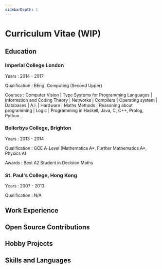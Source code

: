 ```yaml
---
sidebarDepth: 1
---
```

# Curriculum Vitae (WIP)

## Education

### Imperial College London

Years
: 2014 - 2017

Qualification
: BEng. Computing (Second Upper)

Courses
: Computer Vision | Type Systems for Programming Languages | Information and Coding Theory | Networks | Compilers | Operating system | Databases | A.I. | Hardware | Maths Methods | Reasoning about programming | Logic | Programming in Haskell, Java, C, C++, Prolog, Python...

### Bellerbys College, Brighton

Years
: 2013 - 2014

Qualification
: GCE A-Level (Mathematics A\*, Further Mathematics A\*, Physics A)

Awards
: Best A2 Student in Decision Maths

### St. Paul's College, Hong Kong

Years
: 2007 - 2013

Qualification
: N/A


## Work Experience

## Open Source Contributions

## Hobby Projects

## Skills and Languages
